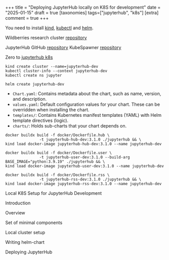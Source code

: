 +++
title = "Deploying JupyterHub locally on K8S for development"
date = "2025-01-15"
draft = true
[taxonomies]
tags=["jupyterhub", "k8s"]
[extra]
comment = true
+++

You need to install [kind](https://kind.sigs.k8s.io/),
[kubectl](https://kubernetes.io/docs/tasks/tools/) and
[helm](https://helm.sh/docs/intro/install/).


Wildberries research cluster [repository](https://gitlab.wildberries.ru/recommendation/mlops/research)


JupyterHub GitHub [repository](https://github.com/jupyterhub/jupyterhub)
KubeSpawner [repository](https://github.com/jupyterhub/kubespawner)

Zero to [jupyterhub k8s](https://github.com/jupyterhub/zero-to-jupyterhub-k8s) 

```
kind create cluster --name=jupyterhub-dev
kubectl cluster-info --context jupyterhub-dev
kubectl create ns jupyter
```

```
helm create jupyterhub-dev
```

* `Chart.yaml`: Contains metadata about the chart, such as name, version, and description.
* `values.yaml`: Default configuration values for your chart. These can be overridden when installing the chart.
* `templates/`: Contains Kubernetes manifest templates (YAML) with Helm template directives (logic).
* `charts/`: Holds sub-charts that your chart depends on.

```
docker buildx build -f docker/Dockerfile.hub \
               -t jupyterhub-hub-dev:3.1.0 ./jupyterhub && \
kind load docker-image jupyterhub-hub-dev:3.1.0 --name jupyterhub-dev

docker buildx build -f docker/Dockerfile.user \
               -t jupyterhub-user-dev:3.1.0 --build-arg BASE_IMAGE="python:3.9.19" ./jupyterhub && \
kind load docker-image jupyterhub-user-dev:3.1.0 --name jupyterhub-dev

docker buildx build -f docker/Dockerfile.rss \
               -t jupyterhub-rss-dev:3.1.0 ./jupyterhub && \
kind load docker-image jupyterhub-rss-dev:3.1.0 --name jupyterhub-dev
```




Local K8S Setup for JupyterHub Development

Introduction

Overview

Set of minimal components

Local cluster setup

Writing helm-chart

Deploying JupyterHub